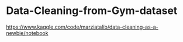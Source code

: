 # Data-Cleaning-from-Gym-dataset
https://www.kaggle.com/code/marziatalib/data-cleaning-as-a-newbie/notebook
